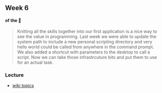 ## Week 6
#### of the :bee:

> Knitting all the skills together into our first application is a nice way to see the value in programming. Last week we were able to update the system path to include a new personal scripting directory and very hello world could be called from anywhere in the command prompt. We also added a shortcut with parameters to the desktop to call a script. Now we can take those infrastrcuture bits and put them to use for an actual task.

### Lecture
* [wiki topics](../../../wiki/week06)
